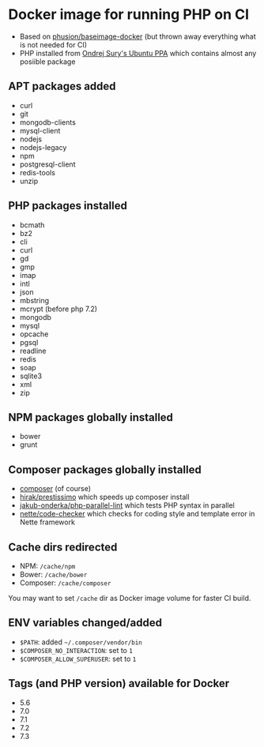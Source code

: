 # Docker image for running PHP on CI

 * Based on [phusion/baseimage-docker](https://github.com/phusion/baseimage-docker) (but thrown away everything what is not needed for CI)
 * PHP installed from [Ondrej Sury's Ubuntu PPA](https://launchpad.net/~ondrej/+archive/ubuntu/php) which contains almost any posiible package

## APT packages added

 * curl
 * git
 * mongodb-clients
 * mysql-client
 * nodejs
 * nodejs-legacy
 * npm
 * postgresql-client
 * redis-tools
 * unzip

## PHP packages installed

 * bcmath
 * bz2
 * cli
 * curl
 * gd
 * gmp
 * imap
 * intl
 * json
 * mbstring
 * mcrypt (before php 7.2)
 * mongodb
 * mysql
 * opcache
 * pgsql
 * readline
 * redis
 * soap
 * sqlite3
 * xml
 * zip

## NPM packages globally installed

 * bower
 * grunt

## Composer packages globally installed

 * [composer](https://getcomposer.org/) (of course)
 * [hirak/prestissimo](https://github.com/hirak/prestissimo) which speeds up composer install
 * [jakub-onderka/php-parallel-lint](https://github.com/JakubOnderka/PHP-Parallel-Lint) which tests PHP syntax in parallel
 * [nette/code-checker](https://github.com/nette/code-checker) which checks for coding style and template error in Nette framework

## Cache dirs redirected

 * NPM: `/cache/npm`
 * Bower: `/cache/bower`
 * Composer: `/cache/composer`

You may want to set `/cache` dir as Docker image volume for faster CI build.

## ENV variables changed/added

 * `$PATH`: added `~/.composer/vendor/bin`
 * `$COMPOSER_NO_INTERACTION`: set to `1`
 * `$COMPOSER_ALLOW_SUPERUSER`: set to `1`

## Tags (and PHP version) available for Docker

 * 5.6
 * 7.0
 * 7.1
 * 7.2
 * 7.3
